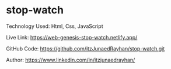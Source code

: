# stop-watch

Technology Used: Html, Css, JavaScript

Live Link: https://web-genesis-stop-watch.netlify.app/

GitHub Code: https://github.com/itzJunaedRayhan/stop-watch.git

Author: https://www.linkedin.com/in/itzjunaedrayhan/